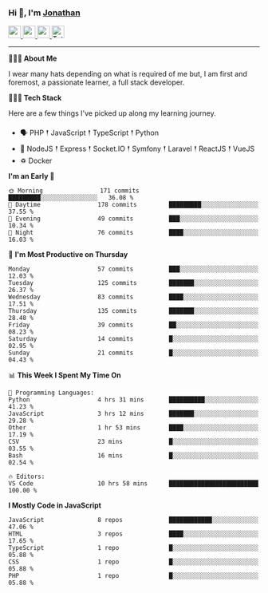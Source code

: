 ### Hi 👋, I'm [Jonathan](https://jonathan-d.ch) 

<p>
  <a href="https://www.twitter.com/redkill2108">
    <img src="https://img.shields.io/badge/twitter-%231DA1F2.svg?&style=for-the-badge&logo=twitter&logoColor=white" height=25>
  </a>
  <a href="https://www.linkedin.com/in/jdebetaz">
    <img src="https://img.shields.io/badge/linkedin-%230077B5.svg?&style=for-the-badge&logo=linkedin&logoColor=white" height=25>
  </a>
  <a href="https://www.instagram.com/jdebetaz/">
    <img src="https://img.shields.io/badge/instagram-%23E4405F.svg?&style=for-the-badge&logo=instagram&logoColor=white" height=25>
  </a>
  <a href="https://wakatime.com/@5c95ead1-71ee-4ecc-9a32-6c2b293dd432">
    <img src="https://wakatime.com/badge/user/5c95ead1-71ee-4ecc-9a32-6c2b293dd432.svg?style=for-the-badge" height=25 alt="Total time coded since Aug 23 2019" />
  </a>
</p>

-------

**🙋🏻‍♂️ About Me** 

<p>I wear many hats depending on what is required of me but, I am first and foremost, a passionate learner, a full stack developer.</p>

**👨🏻‍💻 Tech Stack** 

<p>Here are a few things I've picked up along my learning journey.</p>

- 🗣 PHP 𒑰 JavaScript 𒑰 TypeScript 𒑰 Python
- 🎒 NodeJS 𒑰 Express 𒑰 Socket.IO 𒑰 Symfony 𒑰 Laravel 𒑰 ReactJS 𒑰 VueJS
- ♽ Docker

<!--START_SECTION:waka-->
**I'm an Early 🐤** 

```text
🌞 Morning                171 commits         █████████░░░░░░░░░░░░░░░░   36.08 % 
🌆 Daytime                178 commits         █████████░░░░░░░░░░░░░░░░   37.55 % 
🌃 Evening                49 commits          ███░░░░░░░░░░░░░░░░░░░░░░   10.34 % 
🌙 Night                  76 commits          ████░░░░░░░░░░░░░░░░░░░░░   16.03 % 
```
📅 **I'm Most Productive on Thursday** 

```text
Monday                   57 commits          ███░░░░░░░░░░░░░░░░░░░░░░   12.03 % 
Tuesday                  125 commits         ███████░░░░░░░░░░░░░░░░░░   26.37 % 
Wednesday                83 commits          ████░░░░░░░░░░░░░░░░░░░░░   17.51 % 
Thursday                 135 commits         ███████░░░░░░░░░░░░░░░░░░   28.48 % 
Friday                   39 commits          ██░░░░░░░░░░░░░░░░░░░░░░░   08.23 % 
Saturday                 14 commits          █░░░░░░░░░░░░░░░░░░░░░░░░   02.95 % 
Sunday                   21 commits          █░░░░░░░░░░░░░░░░░░░░░░░░   04.43 % 
```


📊 **This Week I Spent My Time On** 

```text
💬 Programming Languages: 
Python                   4 hrs 31 mins       ██████████░░░░░░░░░░░░░░░   41.23 % 
JavaScript               3 hrs 12 mins       ███████░░░░░░░░░░░░░░░░░░   29.28 % 
Other                    1 hr 53 mins        ████░░░░░░░░░░░░░░░░░░░░░   17.19 % 
CSV                      23 mins             █░░░░░░░░░░░░░░░░░░░░░░░░   03.55 % 
Bash                     16 mins             █░░░░░░░░░░░░░░░░░░░░░░░░   02.54 % 

🔥 Editors: 
VS Code                  10 hrs 58 mins      █████████████████████████   100.00 % 
```

**I Mostly Code in JavaScript** 

```text
JavaScript               8 repos             ████████████░░░░░░░░░░░░░   47.06 % 
HTML                     3 repos             ████░░░░░░░░░░░░░░░░░░░░░   17.65 % 
TypeScript               1 repo              █░░░░░░░░░░░░░░░░░░░░░░░░   05.88 % 
CSS                      1 repo              █░░░░░░░░░░░░░░░░░░░░░░░░   05.88 % 
PHP                      1 repo              █░░░░░░░░░░░░░░░░░░░░░░░░   05.88 % 
```




<!--END_SECTION:waka-->
